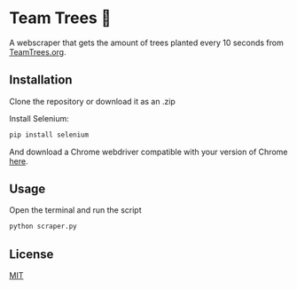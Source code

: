 # Team Trees 🌳
A webscraper that gets the amount of trees planted every 10 seconds from [TeamTrees.org](https://teamtrees.org/).

## Installation

Clone the repository or download it as an .zip

Install Selenium: 

```bash
pip install selenium
```

And download a Chrome webdriver compatible with your version of Chrome [here](https://chromedriver.chromium.org/downloads).

## Usage
Open the terminal and run the script

```bash
python scraper.py
```

## License
[MIT](https://choosealicense.com/licenses/mit/)